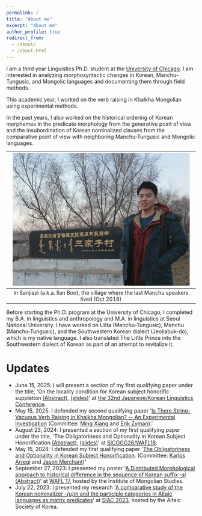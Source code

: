 ```yaml
---
permalink: /
title: "About me"
excerpt: "About me"
author_profile: true
redirect_from: 
  - /about/
  - /about.html
---
```


I am a third year Linguistics Ph.D. student at the [University of Chicago](https://linguistics.uchicago.edu). I am interested in analyzing morphosyntactic changes in Korean, Manchu-Tungusic, and Mongolic languages and documenting them through field methods.

This academic year, I worked on the verb raising in Khalkha Mongolian using experimental methods. 

In the past years, I also worked on the historical ordering of Korean morphemes in the predicate morphology from the generative point of view and the insubordination of Korean nominalized clauses from the comparative point of view with neighboring Manchu-Tungusic and Mongolic languages. 

| ![image](../images/profile_sanjiazi_201811cropped.jpeg) |
|:--:|
| In Sanjiazi (a.k.a. Ilan Boo), the village where the last Manchu speakers lived (Oct 2018)|

Before starting the Ph.D. program at the University of Chicago, I completed my B.A. in linguistics and anthropology and M.A. in linguistics at Seoul National University. I have worked on Uilta (Manchu-Tungusic), Manchu (Manchu-Tungusic), and the Southwestern Korean dialect (Jeollabuk-do), which is my native language. I also translated The Little Prince into the Southwestern dialect of Korean as part of an attempt to revitalize it.

# Updates
* June 15, 2025: I will present a section of my first qualifying paper under the title, 'On the locality condition for Korean subject honorific suppletion [(Abstract)](../files/Shim_JK32abstract_revised.pdf), [(slides)](../files/JKslides_revised.pdf)' at [the 32nd Japanese/Korean Linguistics Conference](https://sites.google.com/view/jkconference32/home).
* May 15, 2025: I defended my second qualifying paper '[Is There String-Vacuous Verb Raising in Khalkha Mongolian? -- An Experimental Investigation](../files/QPDraft_20250504.pdf) (Committee: [Ming Xiang](https://linguistics.uchicago.edu/people/ming-xiang) and [Erik Zyman](https://linguistics.uchicago.edu/people/erik-zyman)).'
* August 23, 2024: I presented a section of my first qualifying paper under the title, 'The Obligatoriness and Optionality in Korean Subject Honorification [(Abstract)](../files/WAFL18_abstract.pdf), [(slides)](../files/WAFL_slide_for_audiences.pdf)' at [SICOGG26/WAFL18](https://sites.google.com/view/sicoggwafl2024/program?authuser=0).
* May 15, 2024: I defended my first qualifying paper '[The Obligatoriness and Optionality in Korean Subject Honorification](../files/Shim_QP1_20240515.pdf). (Committee: [Karlos Arregi](https://linguistics.uchicago.edu/people/karlos-arregi) and [Jason Merchant](https://linguistics.uchicago.edu/people/jason-merchant))'
* September 27, 2023: I presented my poster '[A Distributed Morphological approach to historical difference in the sequence of Korean suffix *-si*](../files/WAFL17_shim_poster_revised.pdf) [(Abstract)](https://drive.google.com/file/d/1irom1P9DaLLyCB75sZUn817MM8DuUFrn/view?usp=drive_link)' at [WAFL 17](http://visualizingcultures.mit.edu/wafl17/program.html), hosted by the Institute of Mongolian Studies. 
* July 22, 2023: I presented my research '[A comparative study of the Korean nominalizer *-(u)m* and the participle categories in Altaic languages as matrix predicates](../files/Shim_SIAC2023_abstract.pdf)' at [SIAC 2023](http://hosting01.snu.ac.kr/~altai/askv001/?module=file&act=procFileDownload&file_srl=7443&sid=746f32387efa1617dbea0f020e067a03), hosted by the Altaic Society of Korea.